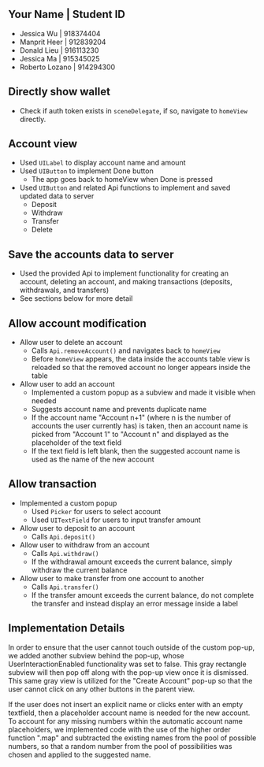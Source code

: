 ## Your Name | Student ID 
* Jessica Wu |  918374404
* Manprit Heer | 912839204
* Donald Lieu | 916113230
* Jessica Ma | 915345025
* Roberto Lozano | 914294300


## Directly show wallet
* Check if auth token exists in `sceneDelegate`, if so, navigate to `homeView` directly.  

## Account view
* Used `UILabel` to display account name and amount
* Used `UIButton` to implement Done button
  * The app goes back to homeView when Done is pressed
* Used `UIButton` and related Api functions to implement and saved updated data to server
  * Deposit
  * Withdraw
  * Transfer
  * Delete

## Save the accounts data to server
* Used the provided Api to implement functionality for creating an account, deleting an account, and making transactions (deposits, withdrawals, and transfers)
* See sections below for more detail
  
## Allow account modification
* Allow user to delete an account
  * Calls `Api.removeAccount()` and navigates back to `homeView`
  * Before `homeView` appears, the data inside the accounts table view is reloaded so that the removed account no longer appears inside the table
* Allow user to add an account
  * Implemented a custom popup as a subview and made it visible when needed
  * Suggests account name and prevents duplicate name
  * If the account name "Account n+1" (where n is the number of accounts the user currently has) is taken, then an account name is picked from "Account 1" to "Account n" and displayed as the placeholder of the text field
  * If the text field is left blank, then the suggested account name is used as the name of the new account
  
## Allow transaction
* Implemented a custom popup
  * Used `Picker` for users to select account
  * Used `UITextField` for users to input transfer amount 
* Allow user to deposit to an account
  * Calls `Api.deposit()`
* Allow user to withdraw from an account
  * Calls `Api.withdraw()`
  * If the withdrawal amount exceeds the current balance, simply withdraw the current balance
* Allow user to make transfer from one account to another
  * Calls `Api.transfer()`
  * If the transfer amount exceeds the current balance, do not complete the transfer and instead display an error message inside a label

## Implementation Details
In order to ensure that the user cannot touch outside of the custom pop-up, we added another subview behind the pop-up, whose UserInteractionEnabled functionality was set to false. This gray rectangle subview will then pop off along with the pop-up view once it is dismissed. This same gray view is utilized for the "Create Account" pop-up so that the user cannot click on any other buttons in the parent view.

If the user does not insert an explicit name or clicks enter with an empty textfield, then a placeholder account name is needed for the new account. To account for any missing numbers within the automatic account name placeholders, we implemented code with the use of the higher order function ".map" and subtracted the existing names from the pool of possible numbers, so that a random number from the pool of possibilities was chosen and applied to the suggested name. 
  
